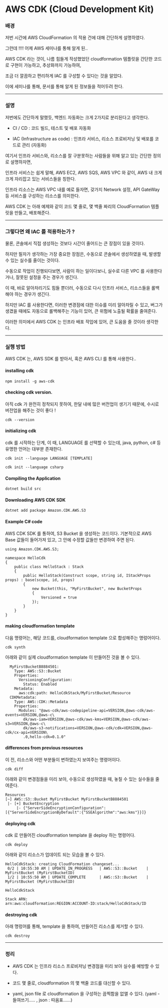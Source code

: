 AWS CDK (Cloud Development Kit)
================================

### 배경
저번 시간에 AWS CloudFormation 의 적용 건에 대해 간단하게 설명하였다. 

그런데 !!!! 어제 AWS 세미나를 통해 알게 된..


AWS CDK 라는 것이, 나름 힘들게 작성했었던 cloudformation 템플릿을 간단한 코드로 구현이 가능하고, 추상화까지 가능하여,

조금 더 깔끔하고 편리하게 IAC 를 구성할 수 있다는 것을 알았다.

이에 세미나를 통해, 문서를 통해 알게 된 정보들을 적어두려 한다.

***

### 설명
저번에도 간단하게 말했듯, 백엔드 자동화는 크게 2가지로 분리된다고 생각한다.
* CI / CD
: 코드 빌드, 테스트 및 배포 자동화

* IAC (Infrastructure as code)
: 인프라 서비스, 리소스 프로비저닝 및 배포를 코드로 관리 (자동화)

여기서 인프라 서비스와, 리소스를 잘 구분못하는 사람들을 위해 알고 있는 간단한 정의로 설명하자면,

인프라 서비스는 쉽게 말해, AWS EC2, AWS SQS, AWS VPC 와 같이, AWS 내 크게 크게 자리잡고 있는 서비스들을 칭한다.

인프라 리소스는 AWS VPC 내를 예로 들자면, 갖가지 Network 설정, API GateWay 등 서비스를 구성하는 리소스를 의미한다.

AWS CDK 는 아래 예제와 같이 코드 몇 줄로, 몇 백줄 짜리의 CloudFormation 템플릿을 만들고, 배포해준다.

***

### 그렇다면 왜 IAC 를 적용하는가 ?
물론, 콘솔에서 직접 생성하는 것보다 시간이 줄어드는 큰 장점이 있을 것이다.

하지만 필자가 생각하는 가장 중요한 장점은, 수동으로 콘솔에서 생성하였을 때, 발생할 수 있는 실수를 줄이는 것이다.

수동으로 작업이 진행되다보면, 사람이 하는 일이다보니, 실수로 다른 VPC 를 사용한다거나, 잘못된 설정을 주는 경우가 생긴다.

이 때, 바로 알아차리기도 힘들 뿐더러, 수동으로 다시 인프라 서비스, 리소스들을 롤백해야 하는 경우가 생긴다.

하지만 IAC 를 사용한다면, 이러한 변경점에 대한 이슈를 미리 알아차릴 수 있고, 버그가 생겼을 때에도 자동으로 롤백해주는 기능이 있어, 큰 위험에 노출될 확률을 줄여준다.

이러한 의미에서 AWS CDK 는 인프라 배포 작업에 있어, 큰 도움을 줄 것이라 생각한다.

***

### 실행 방법
AWS CDK 는, AWS SDK 를 받아서, 혹은 AWS CLI 를 통해 사용한다..

#### installing cdk

```npm install -g aws-cdk```

#### checking cdk version. 

아직 cdk 가 완전히 정착되지 못하여, 한달 내에 많은 버전업이 생기기 때문에, 수시로 버전업을 해주는 것이 좋다 !

```cdk --version```

#### initializing cdk

cdk 를 시작하는 단계, 이 때, LANGUAGE 를 선택할 수 있는데, java, python, c# 등 유명한 언어는 대부분 존재한다.

```cdk init --language LANGUAGE [TEMPLATE]```

```cdk init --language csharp```

#### Compiling the Application

```dotnet build src```

#### Downloading AWS CDK SDK

```dotnet add package Amazon.CDK.AWS.S3```

#### Example C# code

AWS CDK SDK 를 통하여, S3 Bucket 을 생성하는 코드이다. 기본적으로 AWS Base 값들이 들어가져 있고, 그 안에 수정할 값들만 변경하여 주면 된다.

```using Amazon.CDK;
using Amazon.CDK.AWS.S3;

namespace HelloCdk
{
    public class HelloStack : Stack
    {
        public HelloStack(Construct scope, string id, IStackProps props) : base(scope, id, props)
        {
            new Bucket(this, "MyFirstBucket", new BucketProps
            {
                Versioned = true
            });
        }
    }
}
```

#### making cloudformation template

다음 명령어는, 해당 코드를, cloudformation template 으로 합성해주는 명렁어이다.

```cdk synth```

아래와 같이 실제 cloudformation template 이 만들어진 것을 볼 수 있다.

```Resources:
  MyFirstBucketB8884501:
    Type: AWS::S3::Bucket
    Properties:
      VersioningConfiguration:
        Status: Enabled
    Metadata:
      aws:cdk:path: HelloCdkStack/MyFirstBucket/Resource
  CDKMetadata:
    Type: AWS::CDK::Metadata
    Properties:
      Modules: "@aws-cdk/aws-codepipeline-api=VERSION,@aws-cdk/aws-events=VERSION,@aws-c\
        dk/aws-iam=VERSION,@aws-cdk/aws-kms=VERSION,@aws-cdk/aws-s3=VERSION,@aws-c\
        dk/aws-s3-notifications=VERSION,@aws-cdk/cdk=VERSION,@aws-cdk/cx-api=VERSION\
        .0,hello-cdk=0.1.0"
```

#### differences from previous resources

이 전, 리소스와 어떤 부분들이 변하였는지 보여주는 명령어이다.

```cdk diff```

아래와 같이 변경점들을 미리 보아, 수동으로 생성하였을 때, 놓칠 수 있는 실수들을 줄여준다.

```Stack HelloCdkStack
Resources
[~] AWS::S3::Bucket MyFirstBucket MyFirstBucketB8884501
 |- [+] BucketEncryption
     |- {"ServerSideEncryptionConfiguration":[{"ServerSideEncryptionByDefault":{"SSEAlgorithm":"aws:kms"}}]}
```

#### deploying cdk

cdk 로 만들어진 cloudformation template 을 deploy 하는 명령어다.

```cdk deploy```

아래와 같이 리소스가 업데이트 되는 모습을 볼 수 있다.

```HelloCdkStack: deploying...
HelloCdkStack: creating CloudFormation changeset...
 0/2 | 10:55:30 AM | UPDATE_IN_PROGRESS   | AWS::S3::Bucket    | MyFirstBucket (MyFirstBucketID) 
 1/2 | 10:55:50 AM | UPDATE_COMPLETE      | AWS::S3::Bucket    | MyFirstBucket (MyFirstBucketID) 

HelloCdkStack

Stack ARN:
arn:aws:cloudformation:REGION:ACCOUNT-ID:stack/HelloCdkStack/ID
```

#### destroying cdk 

아래 명렁어를 통해, template 을 통하여, 만들어진 리소스를 제거할 수 있다.

```cdk destroy```

***

### 정리

* AWS CDK 는 인프라 리소스 프로비저닝 변경점을 미리 보아 실수를 예방할 수 있다.

* 코드 몇 줄로, cloudformation 의 몇 백줄 코드를 대신할 수 있다.

* yaml, json file 로 cloudformation 을 구성하는 끔찍함을 없앨 수 있다. (yaml - 들여쓰기..... , json : 따옴표......)
